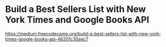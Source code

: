 # Build a Best Sellers List with New York Times and Google Books API

 https://medium.freecodecamp.org/build-a-best-sellers-list-with-new-york-times-google-books-api-46201c30aec7
 
 
